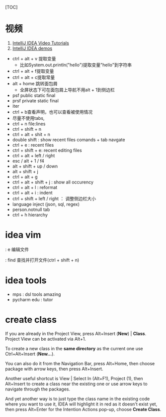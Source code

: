 [TOC]

# 视频

1. [IntelliJ IDEA Video Tutorials](https://www.youtube.com/playlist?list=PLPZy-hmwOdEXdOtXdFzyx_XCnrF_oD2Ft)
2. [IntelliJ IDEA demos](https://www.youtube.com/playlist?list=PLQ176FUIyIUY8x6f6JvEav8BQSyp6f1Ro)


- ctrl + alt + v 提取变量 
  - 比如System.out.println("hello")提取变量"hello"到字符串
- ctrl + alt + f提取变量
- ctrl + alt + c提取常量
- alt + home 跳转面包屑 
  - 全屏状态下可在面包屑上导航不用alt + 1到侧边栏
- psf public static final
- prsf private static final 
- iter 
- ctrl + b查看声明，也可以查看被使用情况
- 尽量不使用tabs,
- ctrl + n  file:lines
- ctrl + shift + n
- ctrl + alt + shit + n
- double shift : show recent files comands + tab navgate
- ctrl + e : recent files
- ctrl + shift + e: recent editing files
- ctrl + alt + left / right
- esc / alt + 1 / f4
- alt + shift + up / down
- alt + shift + j
- ctrl + alt + g
- ctrl + alt + shift + j : show all occurency
- ctrl + alt  + l : reformat
- ctrl + alt + i : indent
- ctrl + shift + left / right ： 调整侧边栏大小
- language inject (json, sql, regex)
- person.notnull tab
- ctrl + h hierarchy






# idea vim

: e 编辑文件

: find 查找并打开文件(ctrl + shift + n)



# idea tools

- mps : dsl tools amazing
- pycharm edu : tutor

# create class

If you are already in the Project View, press Alt+Insert (**New**) | **Class**. Project View can be activated via Alt+1.

To create a new class in the **same directory** as the current one use Ctrl+Alt+Insert (**New...**).

You can also do it from the Navigation Bar, press Alt+Home, then choose package with arrow keys, then press Alt+Insert.

Another useful shortcut is View | Select In (Alt+F1), Project (1), then Alt+Insert to create a class near the existing one or use arrow keys to navigate through the packages.

And yet another way is to just type the class name in the existing code where you want to use it, IDEA will highlight it in red as it doesn't exist yet, then press Alt+Enter for the Intention Actions pop-up, choose **Create Class**.